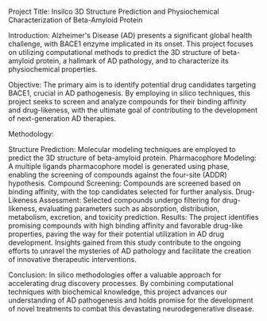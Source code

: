 Project Title: Insilco 3D Structure Prediction and Physiochemical Characterization of Beta-Amyloid Protein

Introduction:
Alzheimer's Disease (AD) presents a significant global health challenge, 
with BACE1 enzyme implicated in its onset. This project focuses on utilizing computational methods to predict the 3D structure of beta-amyloid protein,
a hallmark of AD pathology, and to characterize its physiochemical properties.

Objective:
The primary aim is to identify potential drug candidates targeting BACE1, 
crucial in AD pathogenesis. By employing in silico techniques,
this project seeks to screen and analyze compounds for their binding affinity and drug-likeness, 
with the ultimate goal of contributing to the development of next-generation AD therapies.

Methodology:

Structure Prediction: Molecular modeling techniques are employed to predict the 3D structure of beta-amyloid protein.
Pharmacophore Modeling: A multiple ligands pharmacophore model is generated using phase, enabling the screening of compounds against the four-site (ADDR) hypothesis.
Compound Screening: Compounds are screened based on binding affinity, with the top candidates selected for further analysis.
Drug-Likeness Assessment: Selected compounds undergo filtering for drug-likeness, evaluating parameters such as absorption, distribution, metabolism, excretion, and toxicity prediction.
Results:
The project identifies promising compounds with high binding affinity and favorable drug-like properties, 
paving the way for their potential utilization in AD drug development.
Insights gained from this study contribute to the ongoing efforts to unravel the mysteries of AD pathology and facilitate the creation of innovative therapeutic interventions.

Conclusion:
In silico methodologies offer a valuable approach for accelerating drug discovery processes. 
By combining computational techniques with biochemical knowledge, 
this project advances our understanding of AD pathogenesis and holds promise for the development of novel treatments to combat this devastating neurodegenerative disease.
